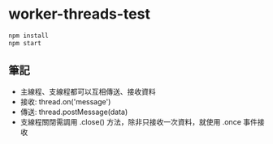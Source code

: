 # worker-threads-test

```bash
npm install
npm start
```

## 筆記
* 主線程、支線程都可以互相傳送、接收資料
* 接收: thread.on('message')
* 傳送: thread.postMessage(data)
* 支線程關閉需調用 .close() 方法，除非只接收一次資料，就使用 .once 事件接收
